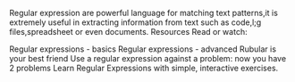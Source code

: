 Regular expression are powerful language for matching text patterns,it is extremely useful in extracting information from text such as code,l;g files,spreadsheet or even documents.
Resources
Read or watch:

Regular expressions - basics
Regular expressions - advanced
Rubular is your best friend
Use a regular expression against a problem: now you have 2 problems
Learn Regular Expressions with simple, interactive exercises.
